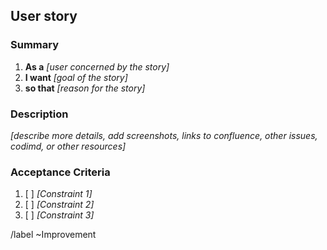 ## User story 

### Summary

1. **As a** *[user concerned by the story]*
1. **I want** *[goal of the story]*
1. **so that** *[reason for the story]*

### Description

*[describe more details, add screenshots, links to confluence, other issues, codimd, or other resources]*

### Acceptance Criteria

1. [ ] *[Constraint 1]*
1. [ ] *[Constraint 2]*
1. [ ] *[Constraint 3]*

/label ~Improvement